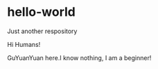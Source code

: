 # hello-world
Just another respository

Hi Humans!

GuYuanYuan here.I know nothing, I am a beginner!
